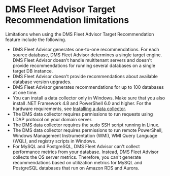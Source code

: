 # DMS Fleet Advisor Target Recommendation limitations<a name="fa-welcome-limitations"></a>

Limitations when using the DMS Fleet Advisor Target Recommendation feature include the following\.
+ DMS Fleet Advisor generates one\-to\-one recommendations\. For each source database, DMS Fleet Advisor determines a single target engine\. DMS Fleet Advisor doesn't handle multitenant servers and doesn't provide recommendations for running several databases on a single target DB instance\.
+ DMS Fleet Advisor doesn't provide recommendations about available database version upgrades\.
+ DMS Fleet Advisor generates recommendations for up to 100 databases at one time\.
+ You can install a data collector only in Windows\. Make sure that you also install \.NET Framework 4\.8 and PowerShell 6\.0 and higher\. For the hardware requirements, see [Installing a data collector](fa-data-collectors-install.md)\.
+ The DMS data collector requires permissions to run requests using LDAP protocol on your domain server\.
+ The DMS data collector requires the sudo SSH script running in Linux\.
+ The DMS data collector requires permissions to run remote PowerShell, Windows Management Instrumentation \(WMI\), WMI Query Language \(WQL\), and registry scripts in Windows\.
+ For MySQL and PostgreSQL, DMS Fleet Advisor can't collect performance metrics from your database\. Instead, DMS Fleet Advisor collects the OS server metrics\. Therefore, you can't generate recommendations based on utilization metrics for MySQL and PostgreSQL databases that run on Amazon RDS and Aurora\.